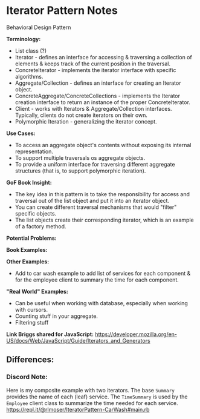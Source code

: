 # Iterator Pattern Notes
Behavioral Design Pattern

**Terminology:**
- List class (?) 
- Iterator - defines an interface for accessing & traversing a collection of elements & keeps track of the current position in the traversal.
- ConcreteIterator - implements the iterator interface with specific algorithms.
- Aggregate/Collection - defines an interface for creating an Iterator object.
- ConcreteAggregate/ConcreteCollections - implements the Iterator creation interface to return an instance of the proper ConcreteIterator.
- Client - works with Iterators & Aggregate/Collection interfaces. Typically, clients do not create iterators on their own.
- Polymorphic Iteration - generalizing the iterator concept.

**Use Cases:**
- To access an aggregate object's contents without exposing its internal representation.
- To support multiple traversals os aggregate objects.
- To provide a uniform interface for traversing different aggregate structures (that is, to support polymorphic iteration).

**GoF Book Insight:**
- The key idea in this pattern is to take the responsibility for access and traversal out of the list object and put it into an iterator object.
- You can create different traversal mechanisms that would "filter" specific objects.
- The list objects create their corresponding iterator, which is an example of a factory method.

**Potential Problems:**

**Book Examples:**

**Other Examples:**
- Add to car wash example to add list of services for each component & for the employee client to summary the time for each component.

**"Real World" Examples:**
- Can be useful when working with database, especially when working with cursors.
- Counting stuff in your aggregate.
- Filtering stuff

**Link Briggs shared for JavaScript:**
https://developer.mozilla.org/en-US/docs/Web/JavaScript/Guide/Iterators_and_Generators


## Differences:

### Discord Note:
Here is my composite example with two iterators. The base `Summary` provides the name of each (leaf) service. The `TimeSummary` is used by the `Employee` client class to summarize the time needed for each service.
https://repl.it/@rlmoser/IteratorPattern-CarWash#main.rb



